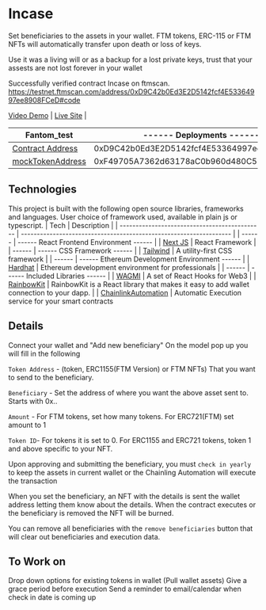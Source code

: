 # Incase

Set beneficiaries to the assets in your wallet.  FTM tokens, ERC-115 or FTM NFTs will automatically transfer upon death or loss of keys.

Use it was a living will or as a backup for a lost private keys, trust that your assests are not lost forever in your wallet

Successfully verified contract Incase on ftmscan.
https://testnet.ftmscan.com/address/0xD9C42b0Ed3E2D5142fcf4E53364997ee8908FCeD#code

 [Video Demo](https://youtu.be/78IzqqqIo4o) | 
 [Live Site](https://incase.vercel.app) | 

 | Fantom_test | ------ Deployments ------ |
 | --------------------------------------------- | ------------------------------------------------------------------ |
 | [Contract Address](https://testnet.ftmscan.com/address/0xD9C42b0Ed3E2D5142fcf4E53364997ee8908FCeD#code) | 0xD9C42b0Ed3E2D5142fcf4E53364997ee8908FCeD |
 | [mockTokenAddress](https://testnet.ftmscan.com/address/0xF49705A7362d63178aC0b960d480C59076311dD5#code) | 0xF49705A7362d63178aC0b960d480C59076311dD5 |


## Technologies

This project is built with the following open source libraries, frameworks and languages. User choice of framework used, available in plain js or typescript.
| Tech | Description |
| --------------------------------------------- | ------------------------------------------------------------------ |
| ------ | ------ React Frontend Environment ------ |
| [Next JS](https://nextjs.org/) | React Framework |
| ------ | ------ CSS Framework ------ |
| [Tailwind](https://tailwindcss.com/) | A utility-first CSS framework |
| ------ | ------ Ethereum Development Environment ------ |
| [Hardhat](https://hardhat.org/) | Ethereum development environment for professionals |
| ------ | ------ Included Libraries ------ |
| [WAGMI](https://wagmi.sh/) | A set of React Hooks for Web3 |
| [RainbowKit](https://www.rainbowkit.com/docs/introduction) | RainbowKit is a React library that makes it easy to add wallet connection to your dapp. |
| [ChainlinkAutomation](https://automation.chain.link/) | Automatic Execution service for your smart contracts


## Details

Connect your wallet and "Add new beneficiary"
On the model pop up you will fill in the following

`Token Address` - (token, ERC1155(FTM Version) or FTM NFTs) That you want to send to the beneficiary.

`Beneficiary` - Set the address of where you want the above asset sent to.  Starts with 0x..

`Amount` - For FTM tokens, set how many tokens.  For ERC721(FTM) set amount to 1

`Token ID`- For tokens it is set to 0.  For ERC1155 and ERC721 tokens, token 1 and above specific to your NFT. 


Upon approving and submitting the beneficiary, you must `check in yearly` to keep the assets in current wallet or the Chainling Automation will execute the transaction

When you set the beneficiary, an NFT with the details is sent the wallet address letting them know about the details.  When the contract executes or the beneficiary is removed the NFT will be burned.

You can remove all beneficiaries with the `remove beneficiaries` button that will clear out beneficiaries and execution data.


## To Work on

Drop down options for existing tokens in wallet (Pull wallet assets)
Give a grace period before execution
Send a reminder to email/calendar when check in date is coming up

